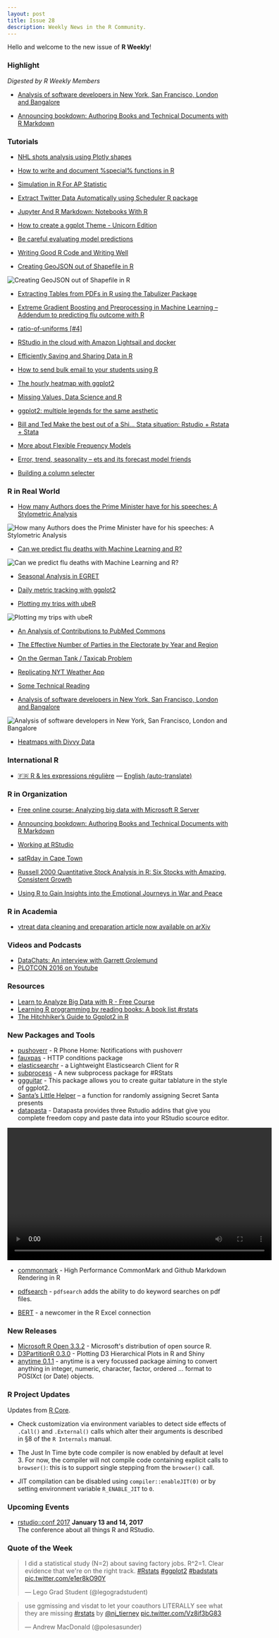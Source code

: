 ```yaml
---
layout: post
title: Issue 28
description: Weekly News in the R Community.
---
```


Hello and welcome to the new issue of **R Weekly**!

### Highlight

*Digested by R Weekly Members*

+ [Analysis of software developers in New York, San Francisco, London and Bangalore](http://varianceexplained.org/r/developers-cities/)

+ [Announcing bookdown: Authoring Books and Technical Documents with R Markdown](https://blog.rstudio.org/2016/12/02/announcing-bookdown/)

### Tutorials

+ [NHL shots analysis using Plotly shapes](http://moderndata.plot.ly/nhl-shots-analysis-using-plotly-shapes/)

+ [How to write and document %special% functions in R](http://peter.solymos.org/code/2016/11/26/how-to-write-and-document-special-functions-in-r.html)


+ [Simulation in R For AP Statistic](http://www.saturnscience.com/simulation-in-r-for-ap-statistics)

+ [Extract Twitter Data Automatically using Scheduler R package](http://datascienceplus.com/extract-twitter-data-automatically-using-scheduler-r-package/)

+ [Jupyter And R Markdown: Notebooks With R](https://www.datacamp.com/community/blog/jupyter-notebook-r) 

+ [How to create a ggplot Theme - Unicorn Edition](http://flovv.github.io/unicorn_ggplot_theme/)

+ [Be careful evaluating model predictions](http://www.win-vector.com/blog/2016/12/be-careful-evaluating-model-predictions/)

+ [Writing Good R Code and Writing Well](https://www.rstudio.com/rviews/2016/12/02/writing-good-r-code-and-writing-well/)

+ [Creating GeoJSON out of Shapefile in R](https://blog.exploratory.io/creating-geojson-out-of-shapefile-in-r-40bc0005857d#.ykuv4dig6)

![Creating GeoJSON out of Shapefile in R](https://d262ilb51hltx0.cloudfront.net/max/2000/1*vPoYMtoNBOQpbwpUc2cE1g.png)

+ [Extracting Tables from PDFs in R using the Tabulizer Package](http://datascienceplus.com/extracting-tables-from-pdfs-in-r-using-the-tabulizer-package/)

+ [Extreme Gradient Boosting and Preprocessing in Machine Learning – Addendum to predicting flu outcome with R](https://shiring.github.io/machine_learning/2016/12/02/flu_outcome_ML_2_post)

+ [ratio-of-uniforms [#4]](https://xianblog.wordpress.com/2016/12/02/ratio-of-uniforms-4/)

+ [RStudio in the cloud with Amazon Lightsail and docker](https://sas-and-r.blogspot.com/2016/12/rstudio-in-cloud-with-amazon-lightsail.html?utm_source=feedburner&utm_medium=feed&utm_campaign=Feed%3A+SASandR+%28SAS+and+R%29)

+ [Efficiently Saving and Sharing Data in R](http://www.econometricsbysimulation.com/2016/12/efficiently-saving-and-sharing-data-in-r_46.html)

+ [How to send bulk email to your students using R](http://unamatematicaseltigre.blogspot.com/2016/12/how-to-send-bulk-email-to-your-students.html)

+ [The hourly heatmap with ggplot2](http://johnmackintosh.com/2016-12-01-the-hourly-heatmap/)

+ [Missing Values, Data Science and R](https://www.rstudio.com/rviews/2016/11/30/missing-values-data-science-and-r/)

+ [ggplot2: multiple legends for the same aesthetic](http://www.quantide.com/ggplot-multiple-legends-for-the-same-aesthetic/)

+ [Bill and Ted Make the best out of a Shi… Stata situation: Rstudio + Rstata + Stata](https://mikejacktzen.wordpress.com/2016/11/28/bill-and-ted-make-the-best-out-of-a-shi-stata-situation-rstudio-rstata-stata/)

+ [More about Flexible Frequency Models](https://statcompute.wordpress.com/2016/11/27/more-about-flexible-frequency-models/)

+ [Error, trend, seasonality – ets and its forecast model friends](http://ellisp.github.io/blog/2016/11/27/ets-friends)

+ [Building a column selecter](https://edwinth.github.io/blog/column-selecter/)


### R in Real World

+ [How many Authors does the Prime Minister have for his speeches: A Stylometric Analysis](https://aliarsalankazmi.github.io/blog_DA/posts/r/2016/11/18/authorial_analysis_pm.html)

![How many Authors does the Prime Minister have for his speeches: A Stylometric Analysis](http://aliarsalankazmi.github.io/blog_DA/assets/img/nss_ba_g3.png)

+ [Can we predict flu deaths with Machine Learning and R?](https://shiring.github.io/machine_learning/2016/11/27/flu_outcome_ML_post)

![Can we predict flu deaths with Machine Learning and R?](https://shiring.github.io/machine_learning/2016/11/27/flu_outcome_ML_post_files/figure-markdown_github/unnamed-chunk-4-1.png)

+ [Seasonal Analysis in EGRET](https://owi.usgs.gov/blog/seasonal-analysis)

+ [Daily metric tracking with ggplot2](http://johnmackintosh.com/2016-11-27-calendar-heatmaps/)

+ [Plotting my trips with ubeR](http://drsimonj.svbtle.com/plotting-my-trips-with-uber)

![Plotting my trips with ubeR](https://i1.wp.com/svbtleusercontent.com/yekp76hxc04bea_small.png)

+ [An Analysis of Contributions to PubMed Commons](https://nsaunders.wordpress.com/2016/12/02/an-analysis-of-contributions-to-pubmed-commons/)

+ [The Effective Number of Parties in the Electorate by Year and Region](http://danielmarcelino.github.io/blog/2016/effective-number-of-parties.html)

+ [On the German Tank / Taxicab Problem](http://fportman.com/blog/on-the-german-tank-slash-taxicab-problem/)

+ [Replicating NYT Weather App](http://jkunst.com/r/replicating-nyt-weather-app/)

+ [Some Technical Reading](https://www.rstudio.com/rviews/2016/11/25/some-technical-reading/)

+ [Analysis of software developers in New York, San Francisco, London and Bangalore](http://varianceexplained.org/r/developers-cities/)

![Analysis of software developers in New York, San Francisco, London and Bangalore](https://cdn.rawgit.com/dgrtwo/dgrtwo.github.com/ad860e983296047c0e8eecc02cac166470aa7823/figs/2016-12-01-developers-cities/compare_four_cities-1.png)

+ [Heatmaps with Divvy Data](http://www.austinwehrwein.com/data-visualization/heatmaps-with-divvy-data/)

### International R

+ [:fr: R & les expressions régulière](http://www.thinkr.fr/r-les-expressions-regulieres/) — [English (auto-translate)](https://translate.google.com/translate?hl=en&sl=fr&u=http://www.thinkr.fr/r-les-expressions-regulieres/)

### R in Organization

+ [Free online course: Analyzing big data with Microsoft R Server](http://blog.revolutionanalytics.com/2016/11/edx-microsoft-r.html)

+ [Announcing bookdown: Authoring Books and Technical Documents with R Markdown](https://blog.rstudio.org/2016/12/02/announcing-bookdown/)

+ [Working at RStudio](http://appliedpredictivemodeling.com/blog/2016/11/28/working-at-rstudio)

+ [satRday in Cape Town](http://www.exegetic.biz/blog/2016/11/satrday-in-cape-town/)

+ [Russell 2000 Quantitative Stock Analysis in R: Six Stocks with Amazing, Consistent Growth](http://www.mattdancho.com/investments/2016/11/30/Russell2000_Analysis.html)

+ [Using R to Gain Insights into the Emotional Journeys in War and Peace](http://blog.revolutionanalytics.com/2016/12/war-and-peace.html)

### R in Academia

+ [vtreat data cleaning and preparation article now available on arXiv](http://www.win-vector.com/blog/2016/11/vtreat-data-cleaning-and-preparation-article-now-available-on-arxiv/)

### Videos and Podcasts

+ [DataChats: An interview with Garrett Grolemund](https://www.datacamp.com/community/blog/datachats-an-interview-with-garrett-grolemund#gs.fKr8In4)
+ [PLOTCON 2016 on Youtube](https://www.youtube.com/user/plotlygraph/videos)

### Resources

+ [Learn to Analyze Big Data with R - Free Course](http://101.datascience.community/2016/11/30/learn-to-analyze-big-data-with-r-free-course/)
+ [Learning R programming by reading books: A book list #rstats](http://statisticalestimation.blogspot.com/2016/11/learning-r-programming-by-reading-books.html)
+ [The Hitchhiker’s Guide to Ggplot2 in R](http://pachamaltese.github.io/hitchhikers_ggplot2.html)

### New Packages and Tools

+ [pushoverr](http://bconnelly.net/2016/11/R-phone-home/) - R Phone Home: Notifications with pushoverr
+ [fauxpas](http://ropensci.org/blog/technotes/2016/11/18/fauxpas-release) - HTTP conditions package
+ [elasticsearchr](https://alexioannides.com/2016/11/28/elasticsearchr-a-lightweight-elasticsearch-client-for-r/) - a Lightweight Elasticsearch Client for R
+ [subprocess](https://www.r-bloggers.com/a-new-subprocess-package-for-r) - A new subprocess package for #RStats
+ [ggguitar](http://www.r-chart.com/2016/11/package-ggguitar-on-cran.html) - This package allows you to create guitar tablature in the style of ggplot2. 
+ [Santa’s Little Helper](https://amywhiteheadresearch.wordpress.com/2016/12/01/santas-little-helper/)  – a function for randomly assigning Secret Santa presents
+ [datapasta](https://cran.r-project.org/web/packages/datapasta/vignettes/how-to-datapasta.html) - Datapasta provides three Rstudio addins that give you complete freedom copy and paste data into your RStudio scource editor.

<video width="600" controls autoplay loop preload="auto">
  <source src="https://pbs.twimg.com/tweet_video/Cyao5tEUAAAqy7D.mp4" type="video/mp4">
Your browser does not support the video tag.
</video> 

+ [commonmark](http://ropensci.org/blog/blog/2016/12/02/commonmark) - High Performance CommonMark and Github Markdown Rendering in R

+ [pdfsearch](http://educate-r.org//2016/12/02/intro_pdfsearch.html) - `pdfsearch` adds the ability to do keyword searches on pdf files.

+ [BERT](http://www.thertrader.com/2016/11/30/bert-a-newcomer-in-the-r-excel-connection/) - a newcomer in the R Excel connection

### New Releases

+ [Microsoft R Open 3.3.2](http://blog.revolutionanalytics.com/2016/11/mro-332-now-available.html) - Microsoft's distribution of open source R.
+ [D3PartitionR 0.3.0](https://antoineguillot.wordpress.com/2016/12/02/d3partitionr-0-3-0-is-available-on-cran/) - Plotting D3 Hierarchical Plots in R and Shiny
+ [anytime 0.1.1](http://dirk.eddelbuettel.com/blog/2016/11/27#anytime_0.1.1) - anytime is a very focussed package aiming to convert anything in integer, numeric, character, factor, ordered ... format to POSIXct (or Date) objects.

### R Project Updates

Updates from [R Core](http://developer.r-project.org/blosxom.cgi/R-devel/NEWS).

+  Check customization via environment variables to detect side effects of `.Call()` and `.External()` calls which alter their arguments is described in §8 of the `R Internals` manual. 

+ The Just In Time byte code compiler is now enabled by default at level 3. For now, the compiler will not compile code containing explicit calls to `browser()`: this is to support single stepping from the `browser()` call.

+ JIT compilation can be disabled using `compiler::enableJIT(0)` or by setting environment variable `R_ENABLE_JIT` to `0`. 


### Upcoming Events

+ [rstudio::conf 2017](https://www.rstudio.com/conference/)  **January 13 and 14, 2017** <br>
The conference about all things R and RStudio.<br /> 


### Quote of the Week

<blockquote class="twitter-tweet" data-lang="en"><p lang="en" dir="ltr">I did a statistical study (N=2) about saving factory jobs. R^2=1. Clear evidence that we&#39;re on the right track. <a href="https://twitter.com/hashtag/Rstats?src=hash">#Rstats</a> <a href="https://twitter.com/hashtag/ggplot2?src=hash">#ggplot2</a> <a href="https://twitter.com/hashtag/badstats?src=hash">#badstats</a> <a href="https://t.co/e1er8kO90Y">pic.twitter.com/e1er8kO90Y</a></p>&mdash; Lego Grad Student (@legogradstudent) <a href="https://twitter.com/legogradstudent/status/804757994319642624"></a></blockquote>

<blockquote class="twitter-tweet" data-lang="en"><p lang="en" dir="ltr">use ggmissing and visdat to let your coauthors LITERALLY see what they are missing <a href="https://twitter.com/hashtag/rstats?src=hash">#rstats</a> by <a href="https://twitter.com/nj_tierney">@nj_tierney</a> <a href="https://t.co/Vz8if3bG83">pic.twitter.com/Vz8if3bG83</a></p>&mdash; Andrew MacDonald (@polesasunder) <a href="https://twitter.com/polesasunder/status/803622070030569473"></a></blockquote>
